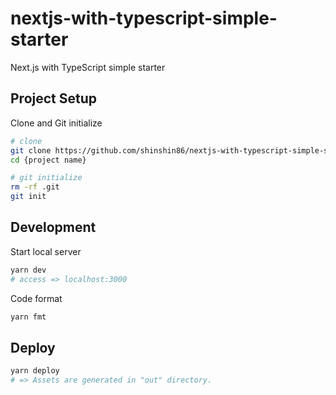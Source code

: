 # nextjs-with-typescript-simple-starter

Next.js with TypeScript simple starter

## Project Setup

Clone and Git initialize

```bash
# clone
git clone https://github.com/shinshin86/nextjs-with-typescript-simple-starter.git {project name}
cd {project name}

# git initialize
rm -rf .git
git init
```

## Development

Start local server

```bash
yarn dev
# access => localhost:3000
```

Code format

```bash
yarn fmt
```

## Deploy

```bash
yarn deploy
# => Assets are generated in "out" directory.
```
